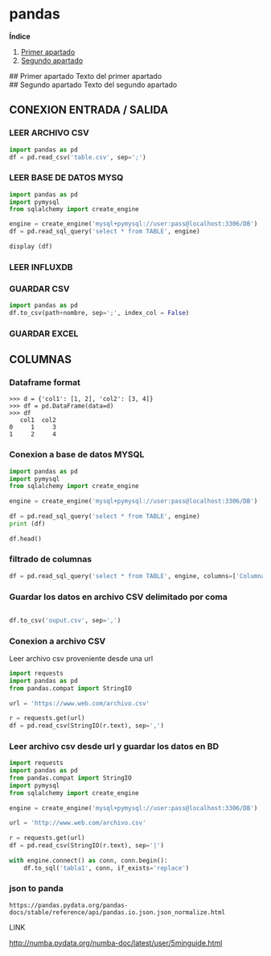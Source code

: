 # pandas

**Índice**
1. [Primer apartado](#id1)
2. [Segundo apartado](#id2)
<div id='id1' />
## Primer apartado
Texto del primer apartado
<div id='id2' />
## Segundo apartado
Texto del segundo apartado

## CONEXION ENTRADA / SALIDA

### LEER ARCHIVO CSV
```python
import pandas as pd
df = pd.read_csv('table.csv', sep=';')
```
### LEER BASE DE DATOS MYSQ
```python
import pandas as pd
import pymysql
from sqlalchemy import create_engine

engine = create_engine('mysql+pymysql://user:pass@localhost:3306/DB')
df = pd.read_sql_query('select * from TABLE', engine)
 
display (df)
```
### LEER INFLUXDB

### GUARDAR CSV
```python
import pandas as pd
df.to_csv(path+nombre, sep=';', index_col = False)
```

### GUARDAR EXCEL

## COLUMNAS

### Dataframe format

```
>>> d = {'col1': [1, 2], 'col2': [3, 4]}
>>> df = pd.DataFrame(data=d)
>>> df
   col1  col2
0     1     3
1     2     4
```

### Conexion a base de datos MYSQL

```python
import pandas as pd
import pymysql
from sqlalchemy import create_engine
 
engine = create_engine('mysql+pymysql://user:pass@localhost:3306/DB')
 
df = pd.read_sql_query('select * from TABLE', engine)
print (df)
 
df.head()

```

### filtrado de columnas

```python
df = pd.read_sql_query('select * from TABLE', engine, columns=['Columna_01','Columna_02'])
```

### Guardar los datos en archivo CSV delimitado por coma

```python

df.to_csv('ouput.csv', sep=',')

```


### Conexion a archivo CSV

Leer archivo csv proveniente desde una url

```python
import requests
import pandas as pd
from pandas.compat import StringIO
 
url = 'https://www.web.com/archivo.csv'
 
r = requests.get(url)
df = pd.read_csv(StringIO(r.text), sep=',')
```

### Leer archivo csv desde url y guardar los datos en BD

```python
import requests
import pandas as pd
from pandas.compat import StringIO
import pymysql
from sqlalchemy import create_engine
 
engine = create_engine('mysql+pymysql://user:pass@localhost:3306/DB')
 
url = 'http://www.web.com/archivo.csv'
 
r = requests.get(url)
df = pd.read_csv(StringIO(r.text), sep='|')
 
with engine.connect() as conn, conn.begin():
    df.to_sql('tabla1', conn, if_exists='replace')

```

### json to panda
```
https://pandas.pydata.org/pandas-docs/stable/reference/api/pandas.io.json.json_normalize.html
```


LINK  

http://numba.pydata.org/numba-doc/latest/user/5minguide.html

